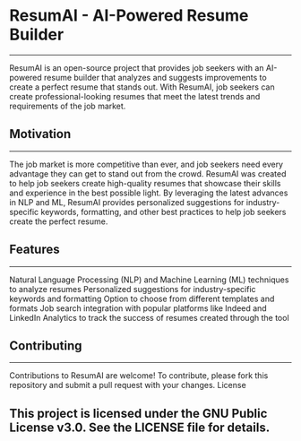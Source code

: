 # ResumAI - AI-Powered Resume Builder
***
ResumAI is an open-source project that provides job seekers with an AI-powered resume builder that analyzes and suggests improvements to create a perfect resume that stands out. With ResumAI, job seekers can create professional-looking resumes that meet the latest trends and requirements of the job market.

## Motivation
***
The job market is more competitive than ever, and job seekers need every advantage they can get to stand out from the crowd. ResumAI was created to help job seekers create high-quality resumes that showcase their skills and experience in the best possible light. By leveraging the latest advances in NLP and ML, ResumAI provides personalized suggestions for industry-specific keywords, formatting, and other best practices to help job seekers create the perfect resume.

## Features
***
Natural Language Processing (NLP) and Machine Learning (ML) techniques to analyze resumes
    Personalized suggestions for industry-specific keywords and formatting
    Option to choose from different templates and formats
    Job search integration with popular platforms like Indeed and LinkedIn
    Analytics to track the success of resumes created through the tool
    
## Contributing
***
Contributions to ResumAI are welcome! To contribute, please fork this repository and submit a pull request with your changes.
License

## This project is licensed under the GNU Public License v3.0. See the LICENSE file for details.
